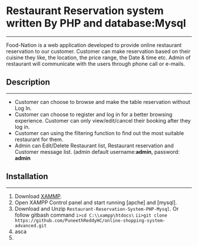 # Restaurant Reservation system written By PHP and database:Mysql
---
Food-Nation is a web application developed to provide online restaurant reservation to our customer. Customer can make reservation based on their cuisine they like, the location, the price range, the Date & time etc. Admin of restaurant will communicate with the users through phone call or e-mails. 

## Description
---
- Customer can choose to browse and make the table reservation without Log In.
- Customer can choose to register and log in for a better browsing experience. Customer can only view/edit/cancel their booking after they log in.
- Customer can using the filtering function to find out the most suitable restaurant for them.
- Admin can Edit/Delete Restaurant list, Restaurant reservation and Customer message list. (admin default username:**admin**, password: **admin**


## Installation
---
1. Download [XAMMP](https://www.apachefriends.org/download.html).
2. Open XAMPP Control panel and start running [apche] and [mysql].
3. Download and Unzip `Restaurant-Reservation-System-PHP-Mysql`.
  Or follow gitbash command
  `i>cd C:\\xampp\htdocs\`
  `ii>git clone https://github.com/PuneethReddyHC/online-shopping-system-advanced.git`
4. asca
5. 
